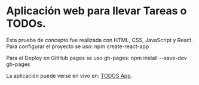 # Aplicación web para llevar Tareas o TODOs.
Esta prueba de concepto fue realizada con HTML, CSS, JavaScript y React.
Para configurar el proyecto se uso:
npm create-react-app

Para el Deploy en GitHub pages se uso gh-pages:
npm install --save-dev gh-pages

La aplicación puede verse en vivo en:
[TODOS App](https://edupr.github.io/curso-intro-react/).
